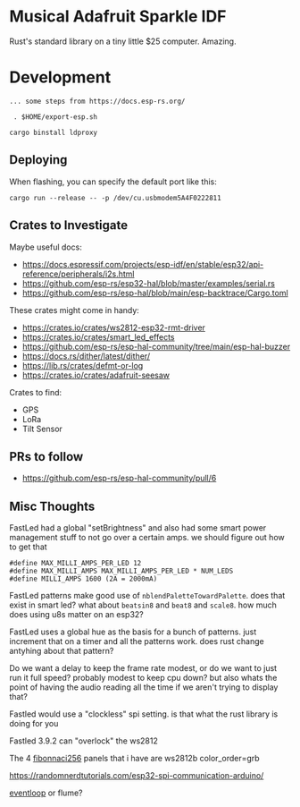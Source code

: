 # Musical Adafruit Sparkle IDF

Rust's standard library on a tiny little $25 computer. Amazing.

# Development

    ... some steps from https://docs.esp-rs.org/

     . $HOME/export-esp.sh

    cargo binstall ldproxy

## Deploying

When flashing, you can specify the default port like this:

    cargo run --release -- -p /dev/cu.usbmodem5A4F0222811

## Crates to Investigate

Maybe useful docs:

- https://docs.espressif.com/projects/esp-idf/en/stable/esp32/api-reference/peripherals/i2s.html
- https://github.com/esp-rs/esp32-hal/blob/master/examples/serial.rs
- https://github.com/esp-rs/esp-hal/blob/main/esp-backtrace/Cargo.toml

These crates might come in handy:

- https://crates.io/crates/ws2812-esp32-rmt-driver
- https://crates.io/crates/smart_led_effects
- https://github.com/esp-rs/esp-hal-community/tree/main/esp-hal-buzzer
- https://docs.rs/dither/latest/dither/
- https://lib.rs/crates/defmt-or-log
- https://crates.io/crates/adafruit-seesaw

Crates to find:

- GPS
- LoRa
- Tilt Sensor

## PRs to follow

- https://github.com/esp-rs/esp-hal-community/pull/6

## Misc Thoughts

FastLed had a global "setBrightness" and also had some smart power management stuff to not go over a certain amps. we should figure out how to get that

    #define MAX_MILLI_AMPS_PER_LED 12
    #define MAX_MILLI_AMPS MAX_MILLI_AMPS_PER_LED * NUM_LEDS
    #define MILLI_AMPS 1600 (2A = 2000mA)

FastLed patterns make good use of `nblendPaletteTowardPalette`. does that exist in smart led? what about `beatsin8` and `beat8` and `scale8`. how much does using u8s matter on an esp32?

FastLed uses a global hue as the basis for a bunch of patterns. just increment that on a timer and all the patterns work. does rust change antyhing about that pattern?

Do we want a delay to keep the frame rate modest, or do we want to just run it full speed? probably modest to keep cpu down? but also whats the point of having the audio reading all the time if we aren't trying to display that?

Fastled would use a "clockless" spi setting. is that what the rust library is doing for you

Fastled 3.9.2 can "overlock" the ws2812

The 4 [fibonnaci256](https://www.evilgeniuslabs.org/fibonacci256) panels that i have are ws2812b color_order=grb

<https://randomnerdtutorials.com/esp32-spi-communication-arduino/>

[eventloop](https://github.com/esp-rs/esp-idf-svc/blob/master/examples/eventloop.rs) or flume?
